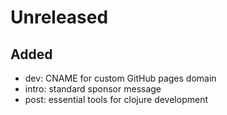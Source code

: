 # Unreleased

## Added
- dev: CNAME for custom GitHub pages domain
- intro: standard sponsor message
- post: essential tools for clojure development
